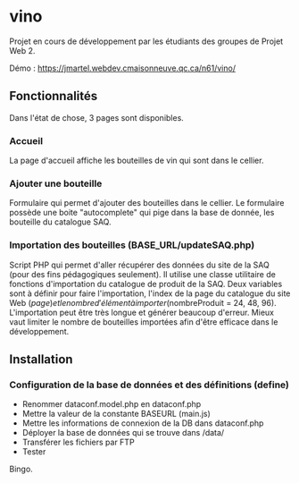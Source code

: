 # vino
Projet en cours de développement par les étudiants des groupes de Projet Web 2.

Démo : https://jmartel.webdev.cmaisonneuve.qc.ca/n61/vino/
## Fonctionnalités
Dans l'état de chose, 3 pages sont disponibles.
### Accueil
La page d'accueil affiche les bouteilles de vin qui sont dans le cellier. 
### Ajouter une bouteille
Formulaire qui permet d'ajouter des bouteilles dans le cellier. Le formulaire possède une boite "autocomplete" qui pige dans la base de donnée, les bouteille du catalogue SAQ.
### Importation des bouteilles (BASE_URL/updateSAQ.php)
Script PHP qui permet d'aller récupérer des données du site de la SAQ (pour des fins pédagogiques seulement). Il utilise une classe utilitaire de fonctions d'importation du catalogue de produit de la SAQ. Deux variables sont à définir pour faire l'importation, l'index de la page du catalogue du site Web ($page) et le nombre d'élément à importer ($nombreProduit = 24, 48, 96). L'importation peut être très longue et générer beaucoup d'erreur. Mieux vaut limiter le nombre de bouteilles importées afin d'être efficace dans le développement.

## Installation
### Configuration de la base de données et des définitions (define)
- Renommer dataconf.model.php en dataconf.php 
- Mettre la valeur de la constante BASEURL (main.js)
- Mettre les informations de connexion de la DB dans dataconf.php
- Déployer la base de données qui se trouve dans /data/
- Transférer les fichiers par FTP
- Tester


Bingo. 


